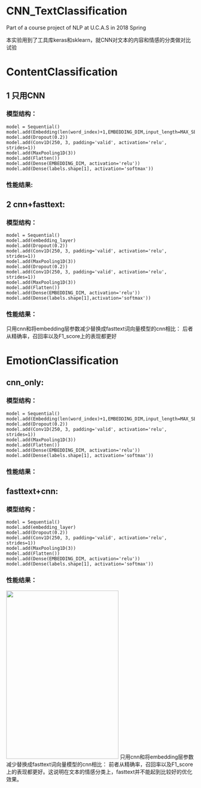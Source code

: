 # CNN_TextClassification

Part of a course project of NLP at U.C.A.S in 2018 Spring

本实验用到了工具库keras和sklearn，就CNN对文本的内容和情感的分类做对比试验
# ContentClassification
## 1 只用CNN
### 模型结构：
```
model = Sequential()
model.add(Embedding(len(word_index)+1,EMBEDDING_DIM,input_length=MAX_SEQUENCE_LENGTH))
model.add(Dropout(0.2))
model.add(Conv1D(250, 3, padding='valid', activation='relu', strides=1))
model.add(MaxPooling1D(3))
model.add(Flatten())
model.add(Dense(EMBEDDING_DIM, activation='relu'))
model.add(Dense(labels.shape[1], activation='softmax'))
```
### 性能结果:

 
## 2 cnn+fasttext:
### 模型结构：
```
model = Sequential()
model.add(embedding_layer)
model.add(Dropout(0.2))
model.add(Conv1D(250, 3, padding='valid', activation='relu', strides=1))
model.add(MaxPooling1D(3))
model.add(Dropout(0.2))
model.add(Conv1D(250, 3, padding='valid', activation='relu', strides=1))
model.add(MaxPooling1D(3))
model.add(Flatten())
model.add(Dense(EMBEDDING_DIM, activation='relu'))
model.add(Dense(labels.shape[1],activation='softmax')) 
```
### 性能结果：

 

只用cnn和将embedding层参数减少替换成fasttext词向量模型的cnn相比：
后者从精确率，召回率以及F1_score上的表现都更好



# EmotionClassification
## cnn_only:
### 模型结构：
```
model = Sequential()
model.add(Embedding(len(word_index)+1,EMBEDDING_DIM,input_length=MAX_SEQUENCE_LENGTH))
model.add(Dropout(0.2))
model.add(Conv1D(250, 3, padding='valid', activation='relu', strides=1))
model.add(MaxPooling1D(3))
model.add(Flatten())
model.add(Dense(EMBEDDING_DIM, activation='relu'))
model.add(Dense(labels.shape[1], activation='softmax'))
```
### 性能结果：

 

## fasttext+cnn:
### 模型结构：
```
model = Sequential()
model.add(embedding_layer)
model.add(Dropout(0.2))
model.add(Conv1D(250, 3, padding='valid', activation='relu', strides=1))
model.add(MaxPooling1D(3))
model.add(Flatten())
model.add(Dense(EMBEDDING_DIM, activation='relu'))
model.add(Dense(labels.shape[1], activation='softmax'))
```
### 性能结果：
 <img src="https://github.com/Legend-yd/MyDawn/blob/master/20171223205540585.png" width="300" height="450" />
只用cnn和将embedding层参数减少替换成fasttext词向量模型的cnn相比：
前者从精确率，召回率以及F1_score上的表现都更好。这说明在文本的情感分类上，fasttext并不能起到比较好的优化效果。

